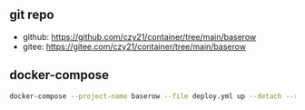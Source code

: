 ## git repo
  - github: https://github.com/czy21/container/tree/main/baserow
  - gitee: https://gitee.com/czy21/container/tree/main/baserow
## docker-compose
```bash
docker-compose --project-name baserow --file deploy.yml up --detach --remove-orphans
```